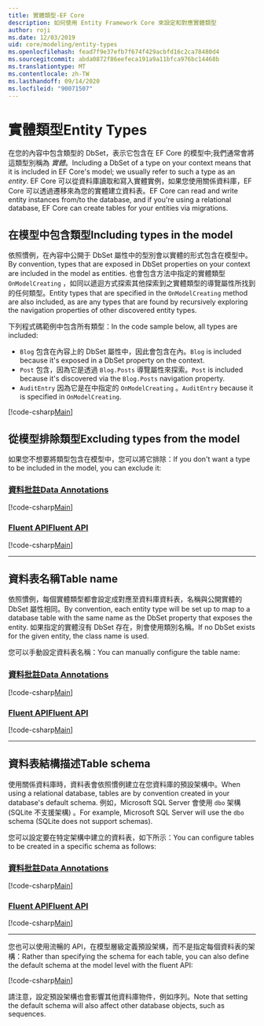 ```yaml
---
title: 實體類型-EF Core
description: 如何使用 Entity Framework Core 來設定和對應實體類型
author: roji
ms.date: 12/03/2019
uid: core/modeling/entity-types
ms.openlocfilehash: fead7f9e37efb7f674f429acbfd16c2ca78480d4
ms.sourcegitcommit: abda0872f86eefeca191a9a11bfca976bc14468b
ms.translationtype: MT
ms.contentlocale: zh-TW
ms.lasthandoff: 09/14/2020
ms.locfileid: "90071507"
---
```

# <a name="entity-types"></a><span data-ttu-id="8f13e-103">實體類型</span><span class="sxs-lookup"><span data-stu-id="8f13e-103">Entity Types</span></span>

<span data-ttu-id="8f13e-104">在您的內容中包含類型的 DbSet，表示它包含在 EF Core 的模型中;我們通常會將這類型別稱為 *實體*。</span><span class="sxs-lookup"><span data-stu-id="8f13e-104">Including a DbSet of a type on your context means that it is included in EF Core's model; we usually refer to such a type as an *entity*.</span></span> <span data-ttu-id="8f13e-105">EF Core 可以從資料庫讀取和寫入實體實例，如果您使用關係資料庫，EF Core 可以透過遷移來為您的實體建立資料表。</span><span class="sxs-lookup"><span data-stu-id="8f13e-105">EF Core can read and write entity instances from/to the database, and if you're using a relational database, EF Core can create tables for your entities via migrations.</span></span>

## <a name="including-types-in-the-model"></a><span data-ttu-id="8f13e-106">在模型中包含類型</span><span class="sxs-lookup"><span data-stu-id="8f13e-106">Including types in the model</span></span>

<span data-ttu-id="8f13e-107">依照慣例，在內容中公開于 DbSet 屬性中的型別會以實體的形式包含在模型中。</span><span class="sxs-lookup"><span data-stu-id="8f13e-107">By convention, types that are exposed in DbSet properties on your context are included in the model as entities.</span></span> <span data-ttu-id="8f13e-108">也會包含方法中指定的實體類型 `OnModelCreating` ，如同以遞迴方式探索其他探索到之實體類型的導覽屬性所找到的任何類型。</span><span class="sxs-lookup"><span data-stu-id="8f13e-108">Entity types that are specified in the `OnModelCreating` method are also included, as are any types that are found by recursively exploring the navigation properties of other discovered entity types.</span></span>

<span data-ttu-id="8f13e-109">下列程式碼範例中包含所有類型：</span><span class="sxs-lookup"><span data-stu-id="8f13e-109">In the code sample below, all types are included:</span></span>

* <span data-ttu-id="8f13e-110">`Blog` 包含在內容上的 DbSet 屬性中，因此會包含在內。</span><span class="sxs-lookup"><span data-stu-id="8f13e-110">`Blog` is included because it's exposed in a DbSet property on the context.</span></span>
* <span data-ttu-id="8f13e-111">`Post` 包含，因為它是透過 `Blog.Posts` 導覽屬性來探索。</span><span class="sxs-lookup"><span data-stu-id="8f13e-111">`Post` is included because it's discovered via the `Blog.Posts` navigation property.</span></span>
* <span data-ttu-id="8f13e-112">`AuditEntry` 因為它是在中指定的 `OnModelCreating` 。</span><span class="sxs-lookup"><span data-stu-id="8f13e-112">`AuditEntry` because it is specified in `OnModelCreating`.</span></span>

[!code-csharp[Main](../../../samples/core/Modeling/Conventions/EntityTypes.cs?name=EntityTypes&highlight=3,7,16)]

## <a name="excluding-types-from-the-model"></a><span data-ttu-id="8f13e-113">從模型排除類型</span><span class="sxs-lookup"><span data-stu-id="8f13e-113">Excluding types from the model</span></span>

<span data-ttu-id="8f13e-114">如果您不想要將類型包含在模型中，您可以將它排除：</span><span class="sxs-lookup"><span data-stu-id="8f13e-114">If you don't want a type to be included in the model, you can exclude it:</span></span>

### <a name="data-annotations"></a>[<span data-ttu-id="8f13e-115">資料批註</span><span class="sxs-lookup"><span data-stu-id="8f13e-115">Data Annotations</span></span>](#tab/data-annotations)

[!code-csharp[Main](../../../samples/core/Modeling/DataAnnotations/IgnoreType.cs?name=IgnoreType&highlight=1)]

### <a name="fluent-api"></a>[<span data-ttu-id="8f13e-116">Fluent API</span><span class="sxs-lookup"><span data-stu-id="8f13e-116">Fluent API</span></span>](#tab/fluent-api)

[!code-csharp[Main](../../../samples/core/Modeling/FluentAPI/IgnoreType.cs?name=IgnoreType&highlight=3)]

***

## <a name="table-name"></a><span data-ttu-id="8f13e-117">資料表名稱</span><span class="sxs-lookup"><span data-stu-id="8f13e-117">Table name</span></span>

<span data-ttu-id="8f13e-118">依照慣例，每個實體類型都會設定成對應至資料庫資料表，名稱與公開實體的 DbSet 屬性相同。</span><span class="sxs-lookup"><span data-stu-id="8f13e-118">By convention, each entity type will be set up to map to a database table with the same name as the DbSet property that exposes the entity.</span></span> <span data-ttu-id="8f13e-119">如果指定的實體沒有 DbSet 存在，則會使用類別名稱。</span><span class="sxs-lookup"><span data-stu-id="8f13e-119">If no DbSet exists for the given entity, the class name is used.</span></span>

<span data-ttu-id="8f13e-120">您可以手動設定資料表名稱：</span><span class="sxs-lookup"><span data-stu-id="8f13e-120">You can manually configure the table name:</span></span>

### <a name="data-annotations"></a>[<span data-ttu-id="8f13e-121">資料批註</span><span class="sxs-lookup"><span data-stu-id="8f13e-121">Data Annotations</span></span>](#tab/data-annotations)

[!code-csharp[Main](../../../samples/core/Modeling/DataAnnotations/TableName.cs?Name=TableName&highlight=1)]

### <a name="fluent-api"></a>[<span data-ttu-id="8f13e-122">Fluent API</span><span class="sxs-lookup"><span data-stu-id="8f13e-122">Fluent API</span></span>](#tab/fluent-api)

[!code-csharp[Main](../../../samples/core/Modeling/FluentAPI/TableName.cs?Name=TableName&highlight=3-4)]

***

## <a name="table-schema"></a><span data-ttu-id="8f13e-123">資料表結構描述</span><span class="sxs-lookup"><span data-stu-id="8f13e-123">Table schema</span></span>

<span data-ttu-id="8f13e-124">使用關係資料庫時，資料表會依照慣例建立在您資料庫的預設架構中。</span><span class="sxs-lookup"><span data-stu-id="8f13e-124">When using a relational database, tables are by convention created in your database's default schema.</span></span> <span data-ttu-id="8f13e-125">例如，Microsoft SQL Server 會使用 `dbo` 架構 (SQLite 不支援架構) 。</span><span class="sxs-lookup"><span data-stu-id="8f13e-125">For example, Microsoft SQL Server will use the `dbo` schema (SQLite does not support schemas).</span></span>

<span data-ttu-id="8f13e-126">您可以設定要在特定架構中建立的資料表，如下所示：</span><span class="sxs-lookup"><span data-stu-id="8f13e-126">You can configure tables to be created in a specific schema as follows:</span></span>

### <a name="data-annotations"></a>[<span data-ttu-id="8f13e-127">資料批註</span><span class="sxs-lookup"><span data-stu-id="8f13e-127">Data Annotations</span></span>](#tab/data-annotations)

[!code-csharp[Main](../../../samples/core/Modeling/DataAnnotations/TableNameAndSchema.cs?name=TableNameAndSchema&highlight=1)]

### <a name="fluent-api"></a>[<span data-ttu-id="8f13e-128">Fluent API</span><span class="sxs-lookup"><span data-stu-id="8f13e-128">Fluent API</span></span>](#tab/fluent-api)

[!code-csharp[Main](../../../samples/core/Modeling/FluentAPI/TableNameAndSchema.cs?name=TableNameAndSchema&highlight=3-4)]

***

<span data-ttu-id="8f13e-129">您也可以使用流暢的 API，在模型層級定義預設架構，而不是指定每個資料表的架構：</span><span class="sxs-lookup"><span data-stu-id="8f13e-129">Rather than specifying the schema for each table, you can also define the default schema at the model level with the fluent API:</span></span>

[!code-csharp[Main](../../../samples/core/Modeling/FluentAPI/DefaultSchema.cs?name=DefaultSchema&highlight=3)]

<span data-ttu-id="8f13e-130">請注意，設定預設架構也會影響其他資料庫物件，例如序列。</span><span class="sxs-lookup"><span data-stu-id="8f13e-130">Note that setting the default schema will also affect other database objects, such as sequences.</span></span>
